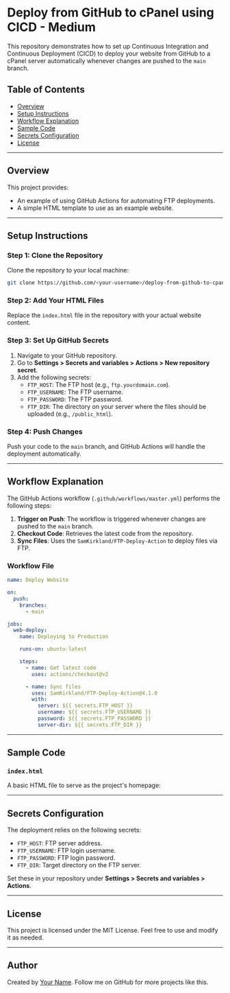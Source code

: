 # Deploy from GitHub to cPanel using CICD - Medium

This repository demonstrates how to set up Continuous Integration and Continuous Deployment (CICD) to deploy your website from GitHub to a cPanel server automatically whenever changes are pushed to the `main` branch.

## Table of Contents

- [Overview](#overview)
- [Setup Instructions](#setup-instructions)
- [Workflow Explanation](#workflow-explanation)
- [Sample Code](#sample-code)
- [Secrets Configuration](#secrets-configuration)
- [License](#license)

---

## Overview

This project provides:

- An example of using GitHub Actions for automating FTP deployments.
- A simple HTML template to use as an example website.

---

## Setup Instructions

### Step 1: Clone the Repository

Clone the repository to your local machine:

```bash
git clone https://github.com/<your-username>/deploy-from-github-to-cpanel-using-cicd.git
```

### Step 2: Add Your HTML Files

Replace the `index.html` file in the repository with your actual website content.

### Step 3: Set Up GitHub Secrets

1. Navigate to your GitHub repository.
2. Go to **Settings > Secrets and variables > Actions > New repository secret**.
3. Add the following secrets:
   - `FTP_HOST`: The FTP host (e.g., `ftp.yourdomain.com`).
   - `FTP_USERNAME`: The FTP username.
   - `FTP_PASSWORD`: The FTP password.
   - `FTP_DIR`: The directory on your server where the files should be uploaded (e.g., `/public_html`).

### Step 4: Push Changes

Push your code to the `main` branch, and GitHub Actions will handle the deployment automatically.

---

## Workflow Explanation

The GitHub Actions workflow (`.github/workflows/master.yml`) performs the following steps:

1. **Trigger on Push**: The workflow is triggered whenever changes are pushed to the `main` branch.
2. **Checkout Code**: Retrieves the latest code from the repository.
3. **Sync Files**: Uses the `SamKirkland/FTP-Deploy-Action` to deploy files via FTP.

### Workflow File

```yaml
name: Deploy Website

on:
  push:
    branches:
      - main

jobs:
  web-deploy:
    name: Deploying to Production

    runs-on: ubuntu-latest

    steps:
      - name: Get latest code
        uses: actions/checkout@v2

      - name: Sync files
        uses: SamKirkland/FTP-Deploy-Action@4.1.0
        with:
          server: ${{ secrets.FTP_HOST }}
          username: ${{ secrets.FTP_USERNAME }}
          password: ${{ secrets.FTP_PASSWORD }}
          server-dir: ${{ secrets.FTP_DIR }}
```

---

## Sample Code

### `index.html`

A basic HTML file to serve as the project's homepage:

---

## Secrets Configuration

The deployment relies on the following secrets:

- `FTP_HOST`: FTP server address.
- `FTP_USERNAME`: FTP login username.
- `FTP_PASSWORD`: FTP login password.
- `FTP_DIR`: Target directory on the FTP server.

Set these in your repository under **Settings > Secrets and variables > Actions**.

---

## License

This project is licensed under the MIT License. Feel free to use and modify it as needed.

---

## Author

Created by [Your Name](https://github.com/<Munya-Marinda). Follow me on GitHub for more projects like this.
